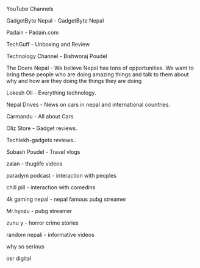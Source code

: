 YouTube Channels

GadgetByte Nepal - GadgetByte Nepal

Padain - Padain.com

TechGuff - Unboxing and Review

Technology Channel - Bishworaj Poudel

The Doers Nepal - We believe Nepal has tons of opportunities. We want to bring these people who are doing amazing things and talk to them about why and how are they doing the things they are doing

Lokesh Oli - Everything technology.

Nepal Drives - News on cars in nepal and international countries.

Carmandu - All about Cars

Oliz Store - Gadget reviews.

Techlekh-gadgets reviews..

Subash Poudel - Travel vlogs

zalan - thuglife videos

paradym podcast - interaction with peoples

chill pill - interaction with comedins

4k gaming nepal - nepal famous pubg streamer

Mr.hyozu - pubg streamer

zunu y - horror crime stories

random nepali - informative videos

why so serious 

osr digital
